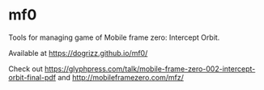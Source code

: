 # mf0
Tools for managing game of Mobile frame zero: Intercept Orbit.

Available at https://dogrizz.github.io/mf0/

Check out https://glyphpress.com/talk/mobile-frame-zero-002-intercept-orbit-final-pdf
and http://mobileframezero.com/mfz/
